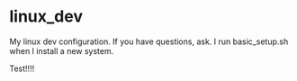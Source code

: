 linux_dev
=========

My linux dev configuration. If you have questions, ask. I run basic_setup.sh when I install a new system.

Test!!!!

